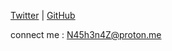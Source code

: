 [Twitter](https://twitter.com/n45h3n4z)
| 
[GitHub](https://github.com/N45h3n4Z)

connect me : N45h3n4Z@proton.me

